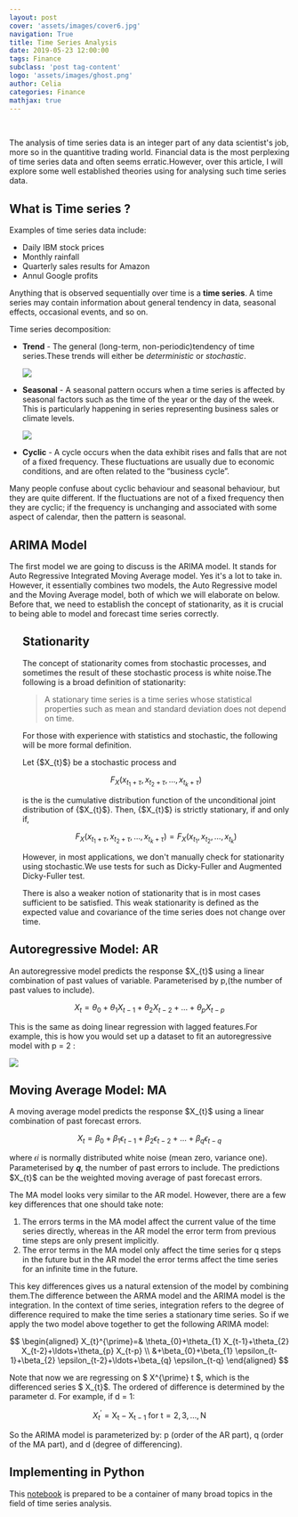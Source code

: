 ```yaml
---
layout: post
cover: 'assets/images/cover6.jpg'
navigation: True
title: Time Series Analysis
date: 2019-05-23 12:00:00
tags: Finance
subclass: 'post tag-content'
logo: 'assets/images/ghost.png'
author: Celia
categories: Finance
mathjax: true
---
```

<br>
<p>
The analysis of time series data is an integer part of any data scientist's job, more so in the quantitive trading world. Financial data is the most perplexing of time series data and often seems erratic.However, over this article, I will explore some well established theories using for analysing such time series data.
</p>
<h2>What is Time series ?</h2>

<p>Examples of time series data include:</p>
<ul>
<li>Daily IBM stock prices</li>
<li>Monthly rainfall</li>
<li>Quarterly sales results for Amazon </li>
<li>Annul Google profits</li>
</ul>
<p> Anything that is observed sequentially over time is a <strong>time series</strong>.
A time series may contain information about general tendency in data, seasonal effects, occasional events, and so on. </p>
<p>Time series decomposition: </p>
<ul>
<li><b>Trend</b> - The general (long-term, non-periodic)tendency of time series.These trends will either be <cite>deterministic</cite> or <cite>stochastic</cite>.</li>
<p><img src="https://user-images.githubusercontent.com/38856953/58217778-df536000-7d36-11e9-84ae-d69753520587.png" /></p>
<li><b>Seasonal</b> - A seasonal pattern occurs when a time series is affected by seasonal factors such as the time of the year or the day of the week. This is particularly happening in series representing business sales or climate levels.</li>
<p><img src="https://user-images.githubusercontent.com/38856953/58217816-132e8580-7d37-11e9-9409-a8cc78a9548b.png" /></p>
<li><b>Cyclic</b> - A cycle occurs when the data exhibit rises and falls that are not of a fixed frequency. These fluctuations are usually due to economic conditions, and are often related to the “business cycle”.</li>
</ul>
<p>Many people confuse about cyclic behaviour and seasonal behaviour, but they are quite different. If the fluctuations are not of a fixed frequency then they are cyclic; if the frequency is unchanging and associated with some aspect of calendar, then the pattern is seasonal.</p>

<h2>ARIMA Model</h2>

<p>The first model we are going to discuss is the ARIMA model. It stands for Auto Regressive Integrated Moving Average model. Yes it's a lot to take in. However, it essentially combines two models, the Auto Regressive model and the Moving Average model, both of which we will elaborate on below. Before that, we need to establish the concept of stationarity, as it is crucial to being able to model and forecast time series correctly.</p>
<ul>
<h2>Stationarity</h2>

<p>The concept of stationarity comes from stochastic processes, and sometimes the result of these stochastic process is white noise.The following is a broad definition of stationarity:</p>

<blockquote>
  <p>A stationary time series is a time series whose statistical properties such as mean and standard deviation does not depend on time.</p>
</blockquote>
<p>For those with experience with statistics and stochastic, the following will be more formal definition.</p>

<p>Let {$X_{t}$} be a stochastic process and </p>

$$
F_{X}\left(x_{t_{1}+\tau}, x_{t_{2}+\tau}, \ldots, x_{t_{k}+\tau}\right)
$$

<p>is the is the cumulative distribution function of the unconditional joint distribution of {$X_{t}$}. Then, {$X_{t}$} is strictly stationary, if and only if, </p>

$$
F_{X}\left(x_{t_{1}+\tau}, x_{t_{2}+\tau}, \ldots, x_{t_{k}+\tau}\right)=F_{X}\left(x_{t_{1}}, x_{t_{2}}, \ldots, x_{t_{k}}\right)
$$

<p>However, in most applications, we don't manually check for stationarity using stochastic.We use tests for such as Dicky-Fuller and Augmented Dicky-Fuller test. </p>
<p>There is also a weaker notion of stationarity that is in most cases sufficient to be satisfied. This weak stationarity is defined as the expected value and covariance of the time series does not change over time. </p>
</ul>

<h2>Autoregressive Model: AR</h2>

<p>An autoregressive model predicts the response
$X_{t}$ using a linear combination of past values of variable. Parameterised by p,(the number of past values to include).</p>

$$
X_{t}=\theta_{0}+\theta_{1} X_{t-1}+\theta_{2} X_{t-2}+\ldots+\theta_{p} X_{t-p}
$$

<p>This is the same as doing linear regression with lagged features.For example, this is how you would set up a dataset to fit an autoregressive model with p = 2 : </p>

<p><img src="https://user-images.githubusercontent.com/38856953/58230591-59034200-7d67-11e9-99b2-d193e18e5511.png" /></p>


<h2>Moving Average Model: MA</h2>

<p>A moving average model predicts the response $X_{t}$ using a linear combination of past forecast errors.</p>

$$
X_{t}=\beta_{0}+\beta_{1} \epsilon_{t-1}+\beta_{2} \epsilon_{t-2}+\ldots+\beta_{q} \epsilon_{t-q}
$$

<p>where 𝜖𝑖 is normally distributed white noise (mean zero, variance one). Parameterised by 𝒒, the number of past errors to include. The predictions $X_{t}$ can be the weighted moving average of past forecast errors. </p>


<p>The MA model looks very similar to the AR model. However, there are a few key differences that one should take note:</p>
<ol>
<li>The errors terms in the MA model affect the current value of the time series directly, whereas in the AR model the error term from previous time steps are only present implicitly.</li>
<li> The error terms in the MA model only affect the time series for q steps in the future but in the AR model the error terms affect the time series for an infinite time in the future. </li>
</ol>

<p>
This key differences gives us a natural extension of the model by combining them.The difference between the ARMA model and the ARIMA model is the integration. In the context of time series, integration refers to the degree of difference required to make the time series a stationary time series. So if we apply the two model above together to get the following ARIMA model:</p>

$$
\begin{aligned} X_{t}^{\prime}=& \theta_{0}+\theta_{1} X_{t-1}+\theta_{2} X_{t-2}+\ldots+\theta_{p} X_{t-p} \\ &+\beta_{0}+\beta_{1} \epsilon_{t-1}+\beta_{2} \epsilon_{t-2}+\ldots+\beta_{q} \epsilon_{t-q} \end{aligned}
$$

<p>Note that now we are regressing on $
X^{\prime} t $, which is the differenced series $
X_{t}$. The ordered of difference is determined by the parameter d. For example, if d = 1: </p>

$$
X_{t}^{\prime}=\mathrm{X}_{\mathrm{t}}-\mathrm{X}_{\mathrm{t}-1} \text { for } \mathrm{t}=2,3, \ldots, \mathrm{N}
$$

<p>So the ARIMA model is parameterized by: p (order of the AR part), q (order of the MA part), and d (degree of differencing).</p>

<h2>Implementing in Python </h2>
<p>This <a href="https://github.com/a972celia/Data-Analysis-project/blob/master/Time%20series%20analyst/Time%20Series%20Analysis.ipynb">notebook</a> is prepared to be a container of many broad topics in the field of time series analysis.</p>
